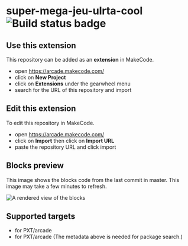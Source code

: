 # super-mega-jeu-ulrta-cool ![Build status badge](https://github.com/lol218/super-mega-jeu-ulrta-cool/workflows/MakeCode/badge.svg)



## Use this extension

This repository can be added as an **extension** in MakeCode.

* open https://arcade.makecode.com/
* click on **New Project**
* click on **Extensions** under the gearwheel menu
* search for the URL of this repository and import

## Edit this extension

To edit this repository in MakeCode.

* open https://arcade.makecode.com/
* click on **Import** then click on **Import URL**
* paste the repository URL and click import

## Blocks preview

This image shows the blocks code from the last commit in master.
This image may take a few minutes to refresh.

![A rendered view of the blocks](https://github.com/lol218/super-mega-jeu-ulrta-cool/raw/master/.makecode/blocks.png)

## Supported targets

* for PXT/arcade
* for PXT/arcade
(The metadata above is needed for package search.)


